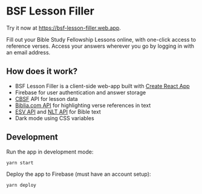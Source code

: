 # BSF Lesson Filler

Try it now at https://bsf-lesson-filler.web.app.

Fill out your Bible Study Fellowship Lessons online, with one-click access to
reference verses. Access your answers wherever you go by logging in with an
email address.

## How does it work?

- BSF Lesson Filler is a client-side web-app built with [Create React App](https://github.com/facebook/create-react-app)
- Firebase for user authentication and answer storage
- [CBSF](https://apps.apple.com/us/app/cbsf/id1491556879) API for lesson data
- [Biblia.com API](https://bibliaapi.com/docs/) for highlighting verse
  references in text
- [ESV API](https://api.esv.org) and [NLT API](http://api.nlt.to) for Bible text
- Dark mode using CSS variables

## Development

Run the app in development mode:

```
yarn start
```

Deploy the app to Firebase (must have an account setup):

```
yarn deploy
```
